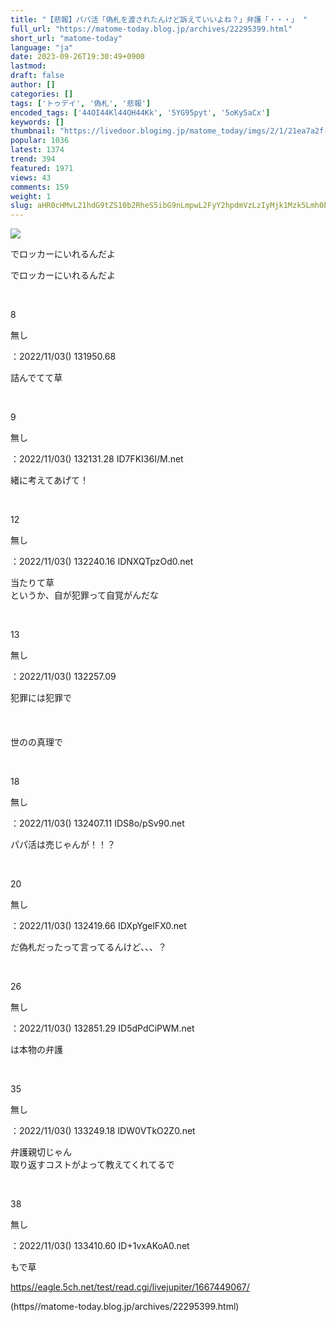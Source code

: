 ```yaml
---
title: "【悲報】パパ活「偽札を渡されたんけど訴えていいよね？」弁護「・・・」 "
full_url: "https://matome-today.blog.jp/archives/22295399.html"
short_url: "matome-today"
language: "ja"
date: 2023-09-26T19:30:49+0900
lastmod: 
draft: false
author: []
categories: []
tags: ['トゥデイ', '偽札', '悲報']
encoded_tags: ['44OI44Kl44OH44Kk', '5YG95pyt', '5oKy5aCx']
keywords: []
thumbnail: "https://livedoor.blogimg.jp/matome_today/imgs/2/1/21ea7a2f-s.jpg"
popular: 1036
latest: 1374
trend: 394
featured: 1971
views: 43
comments: 159
weight: 1
slug: aHR0cHMvL21hdG9tZS10b2RheS5ibG9nLmpwL2FyY2hpdmVzLzIyMjk1Mzk5Lmh0bWw=
---
```


![](https://livedoor.blogimg.jp/matome_today/imgs/2/1/21ea7a2f-s.jpg)

<div><p>でロッカーにいれるんだよ</p><p>でロッカーにいれるんだよ</p> <p></p><br> <p>8 <p>無し</p>：2022/11/03() 131950.68 </p><p><p> 詰んでてて草 </p></p><br><p>9 <p>無し</p>：2022/11/03() 132131.28 ID7FKI36I/M.net<br></p><p> 緒に考えてあげて！ </p><br><p>12 <p>無し</p>：2022/11/03() 132240.16 IDNXQTpzOd0.net<br></p><p><p> 当たりて草 <br> というか、自が犯罪って自覚がんだな </p></p><br><p>13 <p>無し</p>：2022/11/03() 132257.09 </p><p> 犯罪には犯罪で <br> <br> <br> <br> 世のの真理で </p><br><p>18 <p>無し</p>：2022/11/03() 132407.11 IDS8o/pSv90.net<br></p><p><p> パパ活は売じゃんが！！？ </p></p><br><p>20 <p>無し</p>：2022/11/03() 132419.66 IDXpYgelFX0.net<br></p><p><p> だ偽札だったって言ってるんけど、、、？ </p></p><br><p>26 <p>無し</p>：2022/11/03() 132851.29 ID5dPdCiPWM.net<br></p><p><p> は本物の弁護 </p></p><br><p>35 <p>無し</p>：2022/11/03() 133249.18 IDW0VTkO2Z0.net<br></p><p> 弁護親切じゃん <br> 取り返すコストがよって教えてくれてるで </p><br><p>38 <p>無し</p>：2022/11/03() 133410.60 ID+1vxAKoA0.net<br></p><p><p> もで草 </p></p><a href='https//eagle.5ch.net/test/read.cgi/livejupiter/1667449067/' target='_blank' title=''>https//eagle.5ch.net/test/read.cgi/livejupiter/1667449067/</a><br> <p></p> </div>

(https//matome-today.blog.jp/archives/22295399.html)

